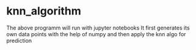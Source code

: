 # knn_algorithm
The above programm will run with jupyter notebooks
It first generates its own data points with the help of numpy and then apply the knn algo for prediction
